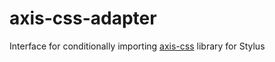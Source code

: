 axis-css-adapter
================

Interface for conditionally importing <a href="http://roots.cx/axis/">axis-css</a> library for Stylus
